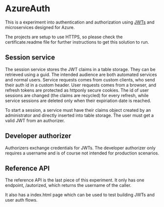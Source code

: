 # AzureAuth
This is a experiment into authentication and authorization using [JWTs](https://jwt.io/) and microservices designed for Azure.

The projects are setup to use HTTPS, so please check the certificate.readme file for further instructions to get this solution to run.

## Session service
The session service stores the JWT claims in a table storage. They can be retrieved using a guid. 
The intended audience are both automated services and normal users.
Service requests comes from custom clients, who send their auth id in a custom header. User requests comes from a browser, and refresh tokens are protected as httponly secure cookies. 
The id of user sessions are changed (the claims are recycled) for every refresh, while service sessions are deleted only when their expiriation date is reached.

To start a session, a service must have their claims object created by an administrator and directly inserted into table storage.
The user must get a valid JWT from an authorizer.

## Developer authorizer
Authorizers exchange credentials for JWTs. The developer authorizer only requires a username and is of course not intended for production scenarios.

## Reference API
The reference API is the last piece of this experiment. It only has one endpoint, /autorized, which returns the username of the caller. 

It also has a index.html page which can be used to test building JWTs and user auth flows.
